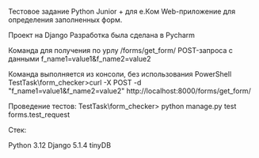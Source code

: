 Тестовое задание Python Junior + для е.Ком
Web-приложение для определения заполненных форм.


Проект на Django
Разработка была сделана в Pycharm


Команда для получения по урлу /forms/get_form/ POST-запроса с данными f_name1=value1&f_name2=value2

Команда выполняется из консоли, без использования PowerShell
TestTask\form_checker>curl -X POST -d "f_name1=value1&f_name2=value2" http://localhost:8000/forms/get_form/


Проведение тестов:
TestTask\form_checker>  python manage.py test forms.test_request



Стек:

Python 3.12
Django 5.1.4
tinyDB



